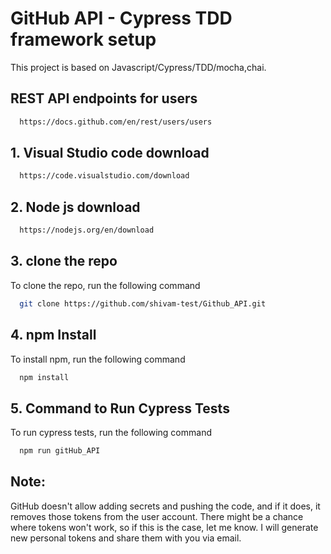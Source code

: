 # GitHub API - Cypress TDD framework setup

This project is based on Javascript/Cypress/TDD/mocha,chai.

## REST API endpoints for users
```bash
  https://docs.github.com/en/rest/users/users
```

## 1. Visual Studio code download
```bash
  https://code.visualstudio.com/download
```

## 2. Node js download
```bash
  https://nodejs.org/en/download
```

## 3. clone the repo

To clone the repo, run the following command

```bash
  git clone https://github.com/shivam-test/Github_API.git
```

## 4. npm Install

To install npm, run the following command

```bash
  npm install
```

## 5. Command to Run Cypress Tests

To run cypress tests, run the following command

```bash
  npm run gitHub_API
```


## Note: 
GitHub doesn't allow adding secrets and pushing the code, and if it does, it removes those tokens from the user account. There might be a chance where tokens won't work, so if this is the case, let me know. I will generate new personal tokens and share them with you via email.
